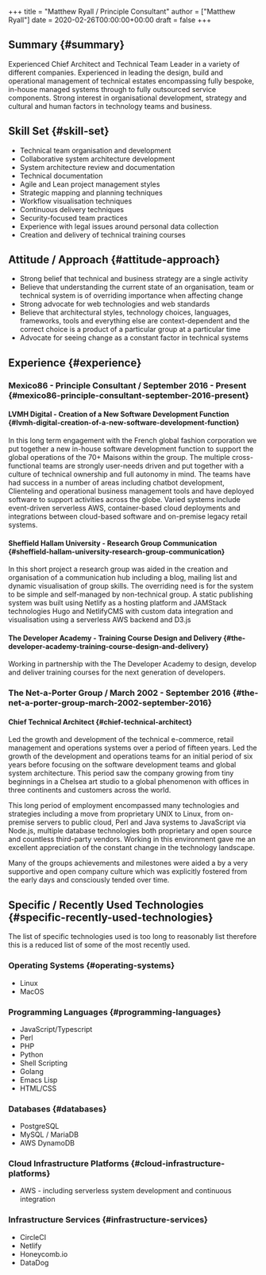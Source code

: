 +++
title = "Matthew Ryall / Principle Consultant"
author = ["Matthew Ryall"]
date = 2020-02-26T00:00:00+00:00
draft = false
+++

## Summary {#summary}

Experienced Chief Architect and Technical Team Leader in a variety of
different companies. Experienced in leading the design, build and
operational management of technical estates encompassing fully bespoke,
in-house managed systems through to fully outsourced service components.
Strong interest in organisational development, strategy and cultural and
human factors in technology teams and business.


## Skill Set {#skill-set}

-   Technical team organisation and development
-   Collaborative system architecture development
-   System architecture review and documentation
-   Technical documentation
-   Agile and Lean project management styles
-   Strategic mapping and planning techniques
-   Workflow visualisation techniques
-   Continuous delivery techniques
-   Security-focused team practices
-   Experience with legal issues around personal data collection
-   Creation and delivery of technical training courses


## Attitude / Approach {#attitude-approach}

-   Strong belief that technical and business strategy are a single activity
-   Believe that understanding the current state of an organisation, team or
    technical system is of overriding importance when affecting change
-   Strong advocate for web technologies and web standards
-   Believe that architectural styles, technology choices, languages,
    frameworks, tools and everything else are context-dependent and the
    correct choice is a product of a particular group at a particular time
-   Advocate for seeing change as a constant factor in technical systems


## Experience {#experience}


### Mexico86 - Principle Consultant / September 2016 - Present {#mexico86-principle-consultant-september-2016-present}


#### LVMH Digital - Creation of a New Software Development Function {#lvmh-digital-creation-of-a-new-software-development-function}

In this long term engagement with the French global fashion corporation
we put together a new in-house software development function to
support the global operations of the 70+ Maisons within the group. The
multiple cross-functional teams are strongly user-needs driven and put
together with a culture of technical ownership and full autonomy in
mind. The teams have had success in a number of areas including chatbot
development, Clienteling and operational business management tools and
have deployed software to support activities across the globe. Varied
systems include event-driven serverless AWS, container-based
cloud deployments and integrations between cloud-based software and
on-premise legacy retail systems.


#### Sheffield Hallam University - Research Group Communication {#sheffield-hallam-university-research-group-communication}

In this short project a research group was aided in the creation and
organisation of a communication hub including a blog, mailing list and
dynamic visualisation of group skills. The overriding need is for the
system to be simple and self-managed by non-technical group. A static
publishing system was built using Netlify as a hosting platform and
JAMStack technologies Hugo and NetlifyCMS with custom data integration
and visualisation using a serverless AWS backend and D3.js


#### The Developer Academy - Training Course Design and Delivery {#the-developer-academy-training-course-design-and-delivery}

Working in partnership with the The Developer Academy to design, develop
and deliver training courses for the next generation of developers.


### The Net-a-Porter Group / March 2002 - September 2016 {#the-net-a-porter-group-march-2002-september-2016}


#### Chief Technical Architect {#chief-technical-architect}

Led the growth and development of the technical e-commerce, retail
management and operations systems over a period of fifteen years. Led
the growth of the development and operations teams for an initial period
of six years before focusing on the software development teams and
global system architecture. This period saw the company growing from
tiny beginnings in a Chelsea art studio to a global phenomenon with
offices in three continents and customers across the world.

This long period of employment encompassed many technologies and
strategies including a move from proprietary UNIX to Linux, from
on-premise servers to public cloud, Perl and Java systems to JavaScript
via Node.js, multiple database technologies both proprietary and open
source and countless third-party vendors. Working in this environment
gave me an excellent appreciation of the constant change in the
technology landscape.

Many of the groups achievements and milestones were aided a by a very
supportive and open company culture which was explicitly fostered from
the early days and consciously tended over time.


## Specific / Recently Used Technologies {#specific-recently-used-technologies}

The list of specific technologies used is too long to reasonably list
therefore this is a reduced list of some of the most recently used.


### Operating Systems {#operating-systems}

-   Linux
-   MacOS


### Programming Languages {#programming-languages}

-   JavaScript/Typescript
-   Perl
-   PHP
-   Python
-   Shell Scripting
-   Golang
-   Emacs Lisp
-   HTML/CSS


### Databases {#databases}

-   PostgreSQL
-   MySQL / MariaDB
-   AWS DynamoDB


### Cloud Infrastructure Platforms {#cloud-infrastructure-platforms}

-   AWS - including serverless system development and continuous integration


### Infrastructure Services {#infrastructure-services}

-   CircleCI
-   Netlify
-   Honeycomb.io
-   DataDog
